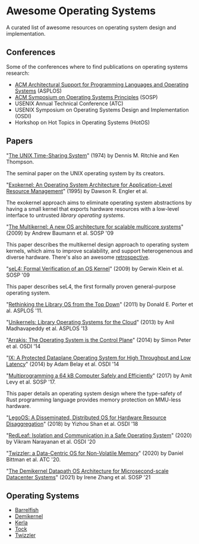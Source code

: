 # Awesome Operating Systems

A curated list of awesome resources on operating system design and implementation.

## Conferences

Some of the conferences where to find publications on operating systems research:

* [ACM Architectural Support for Programming Languages and Operating Systems](https://dl.acm.org/conference/asplos) (ASPLOS)
* [ACM Symposium on Operating Systems Principles](https://dl.acm.org/conference/sosp) (SOSP)
* USENIX Annual Technical Conference (ATC)
* USENIX Symposium on Operating Systems Design and Implementation (OSDI)
* Horkshop on Hot Topics in Operating Systems (HotOS)

## Papers

"[The UNIX Time-Sharing System](https://dsf.berkeley.edu/cs262/unix.pdf)" (1974) by Dennis M. Ritchie and Ken Thompson.

The seminal paper on the UNIX operating system by its creators.

"[Exokernel: An Operating System Architecture for Application-Level Resource Management](https://web.eecs.umich.edu/~mosharaf/Readings/Exokernel.pdf)" (1995) by Dawson R. Engler et al.

The exokernel approach aims to eliminate operating system abstractions by having a small kernel that exports hardware resources with a low-level interface to untrusted _library operating systems_. 

"[The Multikernel: A new OS architecture for scalable multicore systems](https://www.sigops.org/s/conferences/sosp/2009/papers/baumann-sosp09.pdf)" (2009) by Andrew Baumann et al. SOSP '09

This paper describes the multikernel design approach to operating system kernels, which aims to improve scalability, and support heterogenenous and diverse hardware. There's also an awesome [retrospective](https://www.sigops.org/2021/fish-in-a-barrel-an-insiders-retrospective-of-the-sosp09-multikernel-paper/).

"[seL4: Formal Verification of an OS Kernel](https://citeseerx.ist.psu.edu/viewdoc/download?doi=10.1.1.150.4815&rep=rep1&type=pdf)" (2009) by Gerwin Klein et al. SOSP '09

This paper describes seL4, the first formally proven general-purpose operating system.

"[Rethinking the Library OS from the Top Down](https://www.microsoft.com/en-us/research/wp-content/uploads/2016/02/asplos2011-drawbridge.pdf)" (2011) by Donald E. Porter et al. ASPLOS '11.

"[Unikernels: Library Operating Systems for the Cloud](https://anil.recoil.org/papers/2013-asplos-mirage.pdf)" (2013) by Anil Madhavapeddy et al. ASPLOS ’13

"[Arrakis: The Operating System is the Control Plane](https://www.usenix.org/conference/osdi14/technical-sessions/presentation/peter)" (2014) by Simon Peter et al. OSDI '14

"[IX: A Protected Dataplane Operating System for High Throughput and Low Latency](https://www.usenix.org/system/files/conference/osdi14/osdi14-paper-belay.pdf)" (2014) by Adam Belay et al. OSDI '14

"[Multiprogramming a 64 kB Computer Safely and Efficiently](https://www.tockos.org/assets/papers/tock-sosp2017.pdf)" (2017) by Amit Levy et al. SOSP '17.

This paper details an operating system design where the type-safety of Rust programming language provides memory protection on MMU-less hardware.

"[LegoOS: A Disseminated, Distributed OS for Hardware Resource Disaggregation](https://www.usenix.org/system/files/osdi18-shan.pdf)" (2018) by Yizhou Shan et al. OSDI '18

"[RedLeaf: Isolation and Communication in a Safe Operating System](https://www.usenix.org/conference/osdi20/presentation/narayanan-vikram)" (2020) by Vikram Narayanan et al. OSDI '20

"[Twizzler: a Data-Centric OS for Non-Volatile Memory](https://www.usenix.org/system/files/atc20-bittman.pdf)" (2020) by Daniel Bittman et al. ATC '20.

"[The Demikernel Datapath OS Architecture for Microsecond-scale Datacenter Systems](https://irenezhang.net/papers/demikernel-sosp21.pdf)" (2021) by Irene Zhang et al. SOSP '21

## Operating Systems

* [Barrelfish](http://www.barrelfish.org)
* [Demikernel](https://github.com/demikernel/demikernel)
* [Kerla](https://github.com/nuta/kerla)
* [Tock](https://www.tockos.org)
* [Twizzler](https://twizzler.io)
